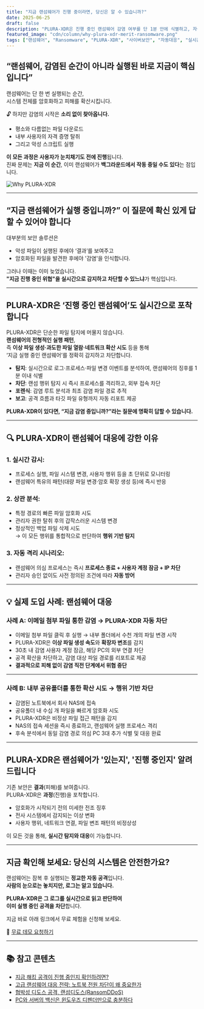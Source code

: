 ```yaml
---
title: "지금 랜섬웨어가 진행 중이라면, 당신은 알 수 있습니까?"
date: 2025-06-25
draft: false
description: "PLURA-XDR은 진행 중인 랜섬웨어 감염 여부를 단 1분 안에 식별하고, 자동으로 대응합니다. 지금 당신의 시스템은 안전한가요?"
featured_image: "cdn/column/why-plura-xdr-merit-ransomware.png"
tags: ["랜섬웨어", "Ransomware", "PLURA-XDR", "사이버보안", "자동대응", "실시간차단"]
---
```


## “랜섬웨어, 감염된 순간이 아니라 실행된 바로 지금이 핵심입니다”

랜섬웨어는 단 한 번 실행되는 순간,  
시스템 전체를 암호화하고 피해를 확산시킵니다.

🔓 하지만 감염의 시작은 **소리 없이 찾아옵니다.**  
- 평소와 다름없는 파일 다운로드  
- 내부 사용자의 자격 증명 탈취  
- 그리고 악성 스크립트 실행

**이 모든 과정은 사용자가 눈치채기도 전에 진행**됩니다.  
진짜 문제는 **지금 이 순간**, 이미 랜섬웨어가 **백그라운드에서 작동 중일 수도 있다**는 점입니다.

![Why PLURA-XDR](https://blog.plura.io/cdn/column/why-plura-xdr-ransomware.png)

<!--more-->

---

## “지금 랜섬웨어가 실행 중입니까?” 이 질문에 확신 있게 답할 수 있어야 합니다

대부분의 보안 솔루션은  
- 악성 파일이 실행된 후에야 ‘결과’를 보여주고  
- 암호화된 파일을 발견한 후에야 '감염'을 인식합니다.

그러나 이때는 이미 늦었습니다.  
**"지금 진행 중인 위협"을 실시간으로 감지하고 차단할 수 있느냐**가 핵심입니다.

---

## PLURA-XDR은 ‘진행 중인 랜섬웨어’도 실시간으로 포착합니다

PLURA-XDR은 단순한 파일 탐지에 머물지 않습니다.  
**랜섬웨어의 전형적인 실행 패턴**,  
즉 **이상 파일 생성·과도한 파일 열람·네트워크 확산 시도** 등을 통해  
‘지금 실행 중인 랜섬웨어’를 정확히 감지하고 차단합니다.

- **탐지**: 실시간으로 로그·프로세스·파일 변경 이벤트를 분석하여, 랜섬웨어의 징후를 1분 이내 식별  
- **차단**: 랜섬 행위 탐지 시 즉시 프로세스를 격리하고, 외부 접속 차단  
- **포렌식**: 감염 루트 분석과 최초 감염 파일 경로 추적  
- **보고**: 공격 흐름과 타깃 파일 유형까지 자동 리포트 제공

**PLURA-XDR이 있다면, “지금 감염 중입니까?”라는 질문에 명확히 답할 수 있습니다.**

---

## 🔍 PLURA-XDR이 랜섬웨어 대응에 강한 이유

### 1. 실시간 감시:  
- 프로세스 실행, 파일 시스템 변경, 사용자 행위 등을 초 단위로 모니터링  
- 랜섬웨어 특유의 패턴(대량 파일 변경·암호 확장 생성 등)에 즉시 반응

### 2. 상관 분석:  
- 특정 경로의 빠른 파일 암호화 시도  
- 관리자 권한 탈취 후의 갑작스러운 시스템 변경  
- 정상적인 백업 파일 삭제 시도  
→ 이 모든 행위를 통합적으로 판단하여 **행위 기반 탐지**

### 3. 자동 격리 시나리오:  
- 랜섬웨어 의심 프로세스는 즉시 **프로세스 종료 + 사용자 계정 잠금 + IP 차단**  
- 관리자 승인 없이도 사전 정의된 조건에 따라 **자동 방어**

---

## 💡 실제 도입 사례: 랜섬웨어 대응

### 사례 A: 이메일 첨부 파일 통한 감염 → PLURA-XDR 자동 차단

- 이메일 첨부 파일 클릭 후 실행 → 내부 폴더에서 수천 개의 파일 변경 시작  
- PLURA-XDR은 **이상 파일 생성 속도**와 **확장자 변조**를 감지  
- 30초 내 감염 사용자 계정 잠금, 해당 PC의 외부 연결 차단  
- 공격 확산을 차단하고, 감염 대상 파일 경로를 리포트로 제공  
- **결과적으로 피해 없이 감염 직전 단계에서 위협 중단**

---

### 사례 B: 내부 공유폴더를 통한 확산 시도 → 행위 기반 차단

- 감염된 노트북에서 회사 NAS에 접속  
- 공유폴더 내 수십 개 파일을 빠르게 암호화 시도  
- PLURA-XDR은 비정상 파일 접근 패턴을 감지  
- NAS의 접속 세션을 즉시 종료하고, 랜섬웨어 실행 프로세스 격리  
- 후속 분석에서 동일 감염 경로 의심 PC 3대 추가 식별 및 대응 완료

---

## PLURA-XDR은 랜섬웨어가 '있는지', '진행 중인지' 알려드립니다

기존 보안은 **결과**(피해)를 보여줍니다.  
PLURA-XDR은 **과정**(진행)을 포착합니다.

- 암호화가 시작되기 전의 미세한 전조 징후  
- 전사 시스템에서 감지되는 이상 변화  
- 사용자 행위, 네트워크 연결, 파일 변조 패턴의 비정상성

이 모든 것을 통해, **실시간 탐지와 대응**이 가능합니다.

---

## 지금 확인해 보세요: 당신의 시스템은 안전한가요?

랜섬웨어는 잠복 후 실행되는 **정교한 자동 공격**입니다.  
**사람의 눈으로는 놓치지만, 로그는 알고 있습니다.**

**PLURA-XDR은 그 로그를 실시간으로 읽고 판단하여**  
**이미 실행 중인 공격을 차단**합니다.

지금 바로 아래 링크에서 무료 체험을 신청해 보세요.

🔗 [무료 데모 요청하기](https://www.plura.io/contact)

---

## 📚 참고 콘텐츠

- [지금 해킹 공격이 진행 중인지 확인하려면?](https://blog.plura.io/ko/column/why-plura-xdr-merit/)  
- [고급 랜섬웨어 대응 전략: 노트북 전원 차단이 왜 중요한가](https://blog.plura.io/ko/respond/ransomware-shutdown-awareness/)  
- [협박성 디도스 공격, 랜섬디도스(RansomDDoS)](https://blog.plura.io/ko/threats/ransomddos/)  
- [PC와 서버의 백신은 윈도우즈 디펜더만으로 충분하다](https://blog.plura.io/ko/column/why-edr-is-necessary/)
